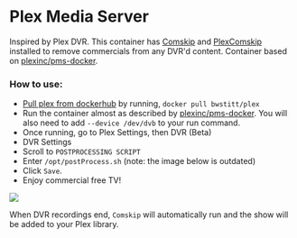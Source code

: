 # Plex Media Server

Inspired by Plex DVR. This container has [Comskip](https://github.com/erikkaashoek/Comskip) and [PlexComskip](https://github.com/ekim1337/PlexComskip) installed to remove commercials from any DVR'd content. Container based on [plexinc/pms-docker](https://hub.docker.com/r/plexinc/pms-docker/).

### How to use:
- [Pull plex from dockerhub](https://hub.docker.com/r/bwstitt/plex/) by running, `docker pull bwstitt/plex`
- Run the container almost as described by [plexinc/pms-docker](https://hub.docker.com/r/plexinc/pms-docker/). You will also need to add `--device /dev/dvb` to your run command.
- Once running, go to Plex Settings, then DVR (Beta)
- DVR Settings
- Scroll to `POSTPROCESSING SCRIPT`
- Enter `/opt/postProcess.sh` (note: the image below is outdated)
- Click `Save`.
- Enjoy commercial free TV!

![](http://mcgilldevtech.com/img/github/kplex/k-plex.jpeg)

When DVR recordings end, `Comskip` will automatically run and the show will be added to your Plex library.
